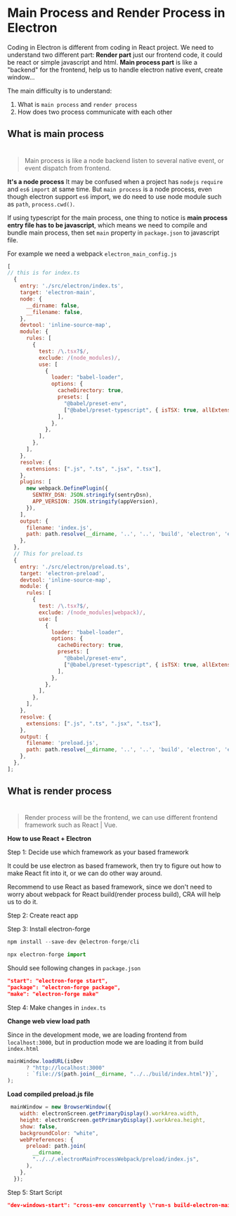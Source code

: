 # Main Process and Render Process in Electron

Coding in Electron is different from coding in React project. We need to understand two different part: **Render part** just our frontend code, it could be react or simple javascript and html. **Main process part** is like a "backend" for the frontend, help us to handle electron native event, create window...

The main difficulty is to understand:

1. What is `main process` and `render process`
2. How does two process communicate with each other

## What is main process

#

> Main process is like a node backend listen to several native event, or event dispatch from frontend.

**It's a node process**
It may be confused when a project has `nodejs` `require` and `es6` `import` at same time. But `main process` is a node process, even though electron support `es6` import, we do need to use node module such as `path`, `process.cwd()`.

If using typescript for the main process, one thing to notice is **main process entry file has to be javascript**, which means we need to compile and bundle main process, then set `main` property in `package.json` to javascript file.

For example we need a webpack  `electron_main_config.js`
```js
[
// this is for index.ts
  {
    entry: './src/electron/index.ts',
    target: 'electron-main',
    node: {
      __dirname: false,
      __filename: false,
    },
    devtool: 'inline-source-map',
    module: {
      rules: [
        {
          test: /\.tsx?$/,
          exclude: /(node_modules)/,
          use: [
            {
              loader: "babel-loader",
              options: {
                cacheDirectory: true,
                presets: [
                  "@babel/preset-env",
                  ["@babel/preset-typescript", { isTSX: true, allExtensions: true }],
                ],
              },
            },
          ],
        },
      ],
    },
    resolve: {
      extensions: [".js", ".ts", ".jsx", ".tsx"],
    },
    plugins: [
      new webpack.DefinePlugin({
        SENTRY_DSN: JSON.stringify(sentryDsn),
        APP_VERSION: JSON.stringify(appVersion),
      }),
    ],
    output: {
      filename: 'index.js',
      path: path.resolve(__dirname, '..', '..', 'build', 'electron', 'electron'),
    },
  },
  // This for preload.ts
  {
    entry: './src/electron/preload.ts',
    target: 'electron-preload',
    devtool: 'inline-source-map',
    module: {
      rules: [
        {
          test: /\.tsx?$/,
          exclude: /(node_modules|webpack)/,
          use: [
            {
              loader: "babel-loader",
              options: {
                cacheDirectory: true,
                presets: [
                  "@babel/preset-env",
                  ["@babel/preset-typescript", { isTSX: true, allExtensions: true }],
                ],
              },
            },
          ],
        },
      ],
    },
    resolve: {
      extensions: [".js", ".ts", ".jsx", ".tsx"],
    },
    output: {
      filename: 'preload.js',
      path: path.resolve(__dirname, '..', '..', 'build', 'electron', 'electron'),
    },
  },
];
```

## What is render process

#

> Render process will be the frontend, we can use different frontend framework such as React | Vue.

**How to use React + Electron**

Step 1: Decide use which framework as your based framework

It could be use electron as based framework, then try to figure out how to make React fit into it, or we can do other way around.

Recommend to use React as based framework, since we don't need to worry about webpack for React build(render process build), CRA will help us to do it. 

Step 2: Create react app

Step 3: Install electron-forge

```js
npm install --save-dev @electron-forge/cli

npx electron-forge import
```

Should see following changes in `package.json`
```json
"start": "electron-forge start",
"package": "electron-forge package",
"make": "electron-forge make"
```

Step 4: Make changes in `index.ts`

**Change web view load path**

Since in the development mode, we are loading frontend from `localhost:3000`, but in production mode we are loading it from build `index.html`
```js
mainWindow.loadURL(isDev
      ? "http://localhost:3000"
      : `file://${path.join(__dirname, "../../build/index.html")}`,
);
```

**Load compiled preload.js file**

```js
 mainWindow = new BrowserWindow({
    width: electronScreen.getPrimaryDisplay().workArea.width,
    height: electronScreen.getPrimaryDisplay().workArea.height,
    show: false,
    backgroundColor: "white",
    webPreferences: {
      preload: path.join(
        __dirname,
        "../../.electronMainProcessWebpack/preload/index.js",
      ),
    },
  });
  ```


Step 5: Start Script
```json
"dev-windows-start": "cross-env concurrently \"run-s build-electron-main dev\" \"wait-on http://localhost:3000 && npm run electron-app-start\"",
```

